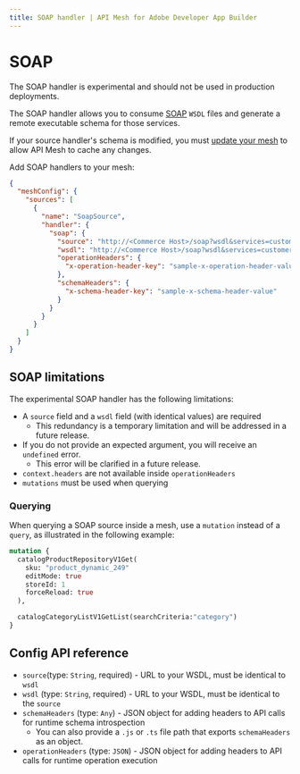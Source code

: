 ```yaml
---
title: SOAP handler | API Mesh for Adobe Developer App Builder
---
```


# SOAP

<InlineAlert variant="warning" slots="text"/>

The SOAP handler is experimental and should not be used in production deployments.

The SOAP handler allows you to consume [SOAP](https://soapui.org) `WSDL` files and generate a remote executable schema for those services.

<InlineAlert variant="info" slots="text"/>

If your source handler's schema is modified, you must [update your mesh](../../gateway/create-mesh.md#update-an-existing-mesh) to allow API Mesh to cache any changes.

Add SOAP handlers to your mesh:

```json
{
  "meshConfig": {
    "sources": [
      {
        "name": "SoapSource",
        "handler": {
          "soap": {
            "source": "http://<Commerce Host>/soap?wsdl&services=customerCustomerRepositoryV1",
            "wsdl": "http://<Commerce Host>/soap?wsdl&services=customerCustomerRepositoryV1",
            "operationHeaders": {
              "x-operation-header-key": "sample-x-operation-header-value"
            },
            "schemaHeaders": {
              "x-schema-header-key": "sample-x-schema-header-value"
            }
          }
        }
      }
    ]
  }
}
```

## SOAP limitations

The experimental SOAP handler has the following limitations:

- A `source` field and a `wsdl` field (with identical values) are required
  - This redundancy is a temporary limitation and will be addressed in a future release.
- If you do not provide an expected argument, you will receive an `undefined` error.
  - This error will be clarified in a future release.
- `context.headers` are not available inside `operationHeaders`
- `mutations` must be used when querying

### Querying

When querying a SOAP source inside a mesh, use a `mutation` instead of a `query`, as illustrated in the following example:

```graphql
mutation {
  catalogProductRepositoryV1Get(
    sku: "product_dynamic_249"
    editMode: true
    storeId: 1
    forceReload: true
  ),

  catalogCategoryListV1GetList(searchCriteria:"category")
}
```

## Config API reference

- `source`(type: `String`, required) - URL to your WSDL, must be identical to `wsdl`
- `wsdl` (type: `String`, required) - URL to your WSDL, must be identical to the `source`
-  `schemaHeaders` (type: `Any`) - JSON object for adding headers to API calls for runtime schema introspection
   - You can also provide a `.js` or `.ts` file path that exports `schemaHeaders` as an object.
-  `operationHeaders` (type: `JSON`) - JSON object for adding headers to API calls for runtime operation execution
